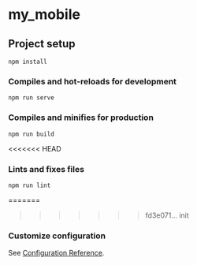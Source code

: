# my_mobile

## Project setup
```
npm install
```

### Compiles and hot-reloads for development
```
npm run serve
```

### Compiles and minifies for production
```
npm run build
```

<<<<<<< HEAD
### Lints and fixes files
```
npm run lint
```

=======
>>>>>>> fd3e071... init
### Customize configuration
See [Configuration Reference](https://cli.vuejs.org/config/).
